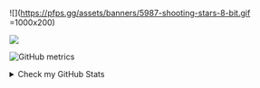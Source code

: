 ![](https://pfps.gg/assets/banners/5987-shooting-stars-8-bit.gif =1000x200)

[![](https://visitcount.itsvg.in/api?id=titodelas&icon=1&color=1)](https://visitcount.itsvg.in)


![GitHub metrics](https://metrics.lecoq.io/titodelas)

<details><summary>Check my GitHub Stats</summary>

<p  align="center">
<img  src="https://github-readme-stats.vercel.app/api/top-langs/?username=titodelas&theme=tokyonight&hide_border=true&include_all_commits=true&count_private=true&layout=compact"  alt="Most Used Lenguages">
</p>
<p  align="center">
<img  src="https://github-readme-stats.vercel.app/api?username=titodelas&theme=tokyonight&hide_border=true&include_all_commits=true&count_private=true"  alt="GitHub Stats">
</p>

<p  align="center">
<img  src="https://github-readme-streak-stats.herokuapp.com/?user=titodelas&theme=tokyonight&hide_border=true"  alt="GitHub">
</p>

<p  align="center">
<img  src="https://github-profile-trophy.vercel.app/?username=titodelas&theme=tokyonight&no-frame=true&no-bg=false&margin-w=4"  alt="GitHub">
</p>

![GitHub Activity Graph](https://activity-graph.herokuapp.com/graph?username=titodelas&theme=tokyonight&hide_border=true)
</details>
<br/>  
